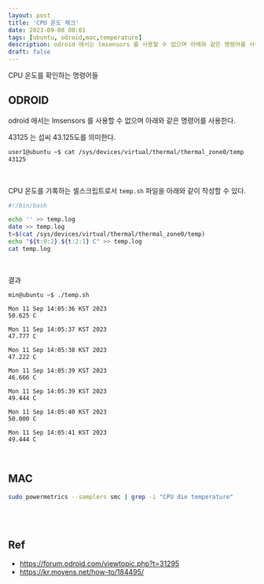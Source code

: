 ```yaml
---
layout: post
title: 'CPU 온도 체크'
date: 2023-09-08 00:01
tags: [ubuntu, odroid,mac,temperature]
description: odroid 에서는 lmsensors 를 사용할 수 없으며 아래와 같은 명령어를 사용한다.
draft: false
---
```


CPU 온도를 확인하는 명령어들

## ODROID
odroid 에서는 lmsensors 를 사용할 수 없으며 아래와 같은 명령어를 사용한다.

43125 는 섭씨 43.125도를 의미한다.

```bash
user1@ubuntu ~$ cat /sys/devices/virtual/thermal/thermal_zone0/temp
43125
```

<br/>

CPU 온도를 기록하는 셀스크립트로서 `temp.sh` 파일을 아래와 같이 작성할 수 있다.
```bash
#!/bin/bash

echo '' >> temp.log
date >> temp.log
t=$(cat /sys/devices/virtual/thermal/thermal_zone0/temp)
echo "${t:0:2}.${t:2:1} C" >> temp.log
cat temp.log
```
<br/>

결과
```
min@ubuntu ~$ ./temp.sh

Mon 11 Sep 14:05:36 KST 2023
50.625 C

Mon 11 Sep 14:05:37 KST 2023
47.777 C

Mon 11 Sep 14:05:38 KST 2023
47.222 C

Mon 11 Sep 14:05:39 KST 2023
46.666 C

Mon 11 Sep 14:05:39 KST 2023
49.444 C

Mon 11 Sep 14:05:40 KST 2023
50.000 C

Mon 11 Sep 14:05:41 KST 2023
49.444 C
```
<br/>

## MAC

```bash
sudo powermetrics --samplers smc | grep -i "CPU die temperature"
```

<br/>
<br/>

## Ref
- https://forum.odroid.com/viewtopic.php?t=31295
- https://kr.moyens.net/how-to/184495/
